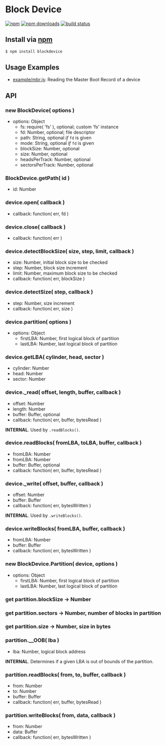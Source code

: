# Block Device
[![npm](http://img.shields.io/npm/v/blockdevice.svg?style=flat-square)](https://npmjs.com/blockdevice)
[![npm downloads](http://img.shields.io/npm/dm/blockdevice.svg?style=flat-square)](https://npmjs.com/blockdevice)
[![build status](http://img.shields.io/travis/jhermsmeier/node-blockdevice.svg?style=flat-square)](https://travis-ci.org/jhermsmeier/node-blockdevice)

## Install via [npm](https://npmjs.com)

```sh
$ npm install blockdevice
```

## Usage Examples

- [example/mbr.js](https://github.com/jhermsmeier/node-blockdevice/blob/master/example/mbr.js): Reading the Master Boot Record of a device

## API

### new BlockDevice( options )
  - options: Object
    - fs: require( 'fs' ), optional; custom 'fs' instance
    - fd: Number, optional; file descriptor
    - path: String, optional *if* `fd` is given
    - mode: String, optional *if* `fd` is given
    - blockSize: Number, optional
    - size: Number, optional
    - headsPerTrack: Number, optional
    - sectorsPerTrack: Number, optional

### BlockDevice.getPath( id )
  - id: Number

### device.open( callback )
  - callback: function( err, fd )

### device.close( callback )
  - callback: function( err )

### device.detectBlockSize( size, step, limit, callback )
  - size: Number, initial block size to be checked
  - step: Number, block size increment
  - limit: Number, maximum block size to be checked
  - callback: function( err, blockSize )

### device.detectSize( step, callback )
  - step: Number, size increment
  - callback: function( err, size )

### device.partition( options )
  - options: Object
    - firstLBA: Number, first logical block of partition
    - lastLBA: Number, last logical block of partition

### device.getLBA( cylinder, head, sector )
  - cylinder: Number
  - head: Number
  - sector: Number

### device._read( offset, length, buffer, callback )
  - offset: Number
  - length: Number
  - buffer: Buffer, optional
  - callback: function( err, buffer, bytesRead )
  
**INTERNAL**. Used by `.readBlocks()`.

### device.readBlocks( fromLBA, toLBA, buffer, callback )
 - fromLBA: Number
 - fromLBA: Number
 - buffer: Buffer, optional
 - callback: function( err, buffer, bytesRead )

### device._write( offset, buffer, callback )
  - offset: Number
  - buffer: Buffer
  - callback: function( err, bytesWritten )
  
**INTERNAL**. Used by `.writeBlocks()`.

### device.writeBlocks( fromLBA, buffer, callback )
  - fromLBA: Number
  - buffer: Buffer
  - callback: function( err, bytesWritten )

### new BlockDevice.Partition( device, options )
  - options: Object
    - firstLBA: Number, first logical block of partition
    - lastLBA: Number, last logical block of partition

### get partition.blockSize -> Number
### get partition.sectors -> Number, number of blocks in partition
### get partition.size -> Number, size in bytes

### partition.__OOB( lba )
  - lba: Number, logical block address
  
**INTERNAL**. Determines if a given LBA is out of bounds of the partition.

### partition.readBlocks( from, to, buffer, callback )
  - from: Number
  - to: Number
  - buffer: Buffer
  - callback: function( err, buffer, bytesRead )

### partition.writeBlocks( from, data, callback )
  - from: Number
  - data: Buffer
  - callback: function( err, bytesWritten )
